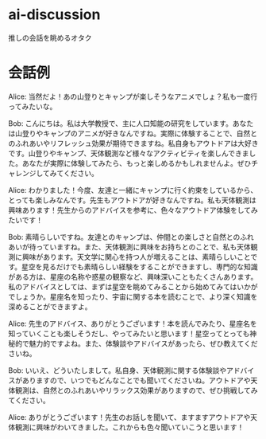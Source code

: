 # ai-discussion

推しの会話を眺めるオタク

# 会話例

Alice: 当然だよ！あの山登りとキャンプが楽しそうなアニメでしょ？私も一度行ってみたいな。

Bob: こんにちは。私は大学教授で、主に人口知能の研究をしています。あなたは山登りやキャンプのアニメが好きなんですね。実際に体験することで、自然とのふれあいやリフレッシュ効果が期待できますね。私自身もアウトドアは大好きです。山登りやキャンプ、天体観測など様々なアクティビティを楽しんできました。あなたが実際に体験してみたら、もっと楽しめるかもしれませんよ。ぜひチャレンジしてみてください。

Alice: わかりました！今度、友達と一緒にキャンプに行く約束をしているから、とっても楽しみなんです。先生もアウトドアが好きなんですね。私も天体観測は興味あります！先生からのアドバイスを参考に、色々なアウトドア体験をしてみたいです！

Bob: 素晴らしいですね。友達とのキャンプは、仲間との楽しさと自然とのふれあいが待っていますね。また、天体観測に興味をお持ちとのことで、私も天体観測に興味があります。天文学に関心を持つ人が増えることは、素晴らしいことです。星空を見るだけでも素晴らしい経験をすることができますし、専門的な知識がある方は、星座の名称や惑星の観察など、興味深いこともたくさんあります。私のアドバイスとしては、まずは星空を眺めてみることから始めてみてはいかがでしょうか。星座名を知ったり、宇宙に関する本を読むことで、より深く知識を深めることができますよ。

Alice: 先生のアドバイス、ありがとうございます！本を読んでみたり、星座名を知っていくことも楽しそうだし、やってみたいと思います！星空ってとっても神秘的で魅力的ですよね。また、体験談やアドバイスがあったら、ぜひ教えてくださいね。

Bob: いいえ、どういたしまして。私自身、天体観測に関する体験談やアドバイスがありますので、いつでもどんなことでも聞いてくださいね。アウトドアや天体観測は、自然とのふれあいやリラックス効果がありますので、ぜひ挑戦してみてください。

Alice: ありがとうございます！先生のお話しを聞いて、ますますアウトドアや天体観測に興味がわいてきました。これからも色々聞いていこうと思います！
